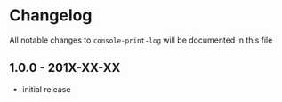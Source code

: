 # Changelog

All notable changes to `console-print-log` will be documented in this file

## 1.0.0 - 201X-XX-XX

- initial release
